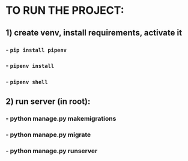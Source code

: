 # TO RUN THE PROJECT:
## 1) create venv, install requirements, activate it
### - `pip install pipenv`
### - `pipenv install`
### - `pipenv shell`
## 2) run server (in root):
### - python manage.py makemigrations
### - python manape.py migrate
### - python manage.py runserver
